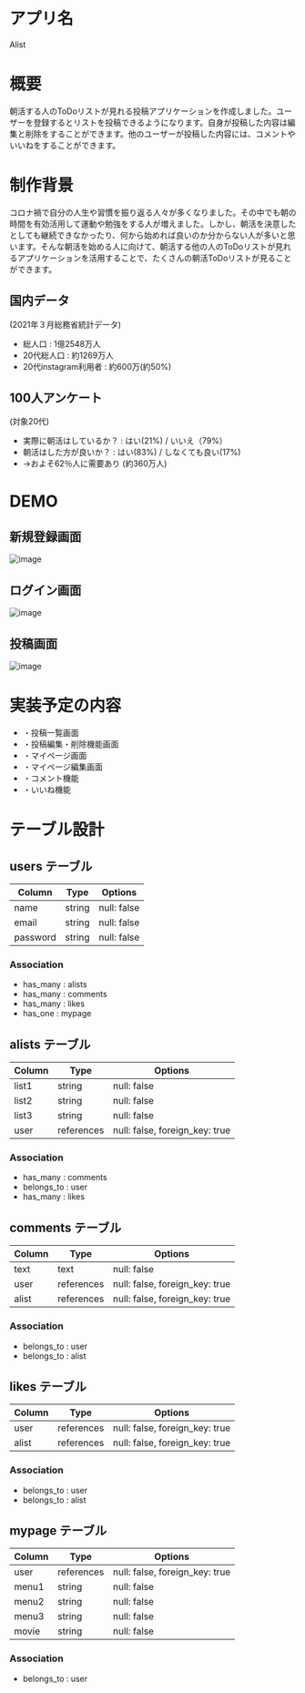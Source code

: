 # アプリ名		
Alist

# 概要
朝活する人のToDoリストが見れる投稿アプリケーションを作成しました。ユーザーを登録するとリストを投稿できるようになります。自身が投稿した内容は編集と削除をすることができます。他のユーザーが投稿した内容には、コメントやいいねをすることができます。

# 制作背景
コロナ禍で自分の人生や習慣を振り返る人々が多くなりました。その中でも朝の時間を有効活用して運動や勉強をする人が増えました。しかし、朝活を決意したとしても継続できなかったり、何から始めれば良いのか分からない人が多いと思います。そんな朝活を始める人に向けて、朝活する他の人のToDoリストが見れるアプリケーションを活用することで、たくさんの朝活ToDoリストが見ることができます。

## 国内データ
(2021年３月総務省統計データ)
- 総人口              : 1億2548万人
- 20代総人口          : 約1269万人 
- 20代instagram利用者 : 約600万(約50%)                                     
## 100人アンケート
(対象20代)
- 実際に朝活はしているか？   : はい(21%) / いいえ（79%）
- 朝活はした方が良いか？    : はい(83%) / しなくても良い(17%)
- →およそ62％人に需要あり (約360万人)
				
# DEMO
## 新規登録画面
![image](https://user-images.githubusercontent.com/78298470/112436491-19557900-8d89-11eb-839b-093690ed4d78.png)

## ログイン画面
![image](https://user-images.githubusercontent.com/78298470/112436664-53bf1600-8d89-11eb-93b1-04322ad6d2c9.png)

## 投稿画面
![image](https://user-images.githubusercontent.com/78298470/112436786-7f420080-8d89-11eb-90d5-6b2e9c17a0de.png)
					
# 実装予定の内容	
- ・投稿一覧画面
- ・投稿編集・削除機能画面
- ・マイページ画面
- ・マイページ編集画面
- ・コメント機能
- ・いいね機能

# テーブル設計

## users テーブル

| Column     | Type   | Options     |
| --------   | ------ | ----------- |
| name       | string | null: false |
| email      | string | null: false |
| password   | string | null: false |

### Association
- has_many : alists
- has_many : comments
- has_many : likes
- has_one  : mypage

## alists テーブル

| Column   | Type       | Options                        |
| ------   | ---------- | ------------------------------ |
| list1    | string     | null: false                    |
| list2    | string     | null: false                    |
| list3    | string     | null: false                    |
| user     | references | null: false, foreign_key: true |

### Association
- has_many   : comments
- belongs_to : user
- has_many   : likes


## comments テーブル

| Column     | Type         | Options                        |
| ---------- | ------------ | ------------------------------ |
| text       | text         | null: false                    |
| user       | references   | null: false, foreign_key: true |
| alist      | references   | null: false, foreign_key: true |

### Association
- belongs_to : user
- belongs_to : alist


## likes テーブル

| Column   | Type       | Options                        |
| ------   | ---------- | ------------------------------ |
| user     | references | null: false, foreign_key: true |
| alist    | references | null: false, foreign_key: true |

### Association
- belongs_to : user
- belongs_to : alist

## mypage テーブル

| Column   | Type       | Options                        |
| ------   | ---------- | ------------------------------ |
| user     | references | null: false, foreign_key: true |
| menu1    | string     | null: false                    |
| menu2    | string     | null: false                    |
| menu3    | string     | null: false                    |
| movie    | string     | null: false                    |

### Association

- belongs_to : user
